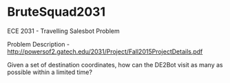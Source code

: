 # BruteSquad2031
ECE 2031 - Travelling Salesbot Problem

Problem Description - http://powersof2.gatech.edu/2031/Project/Fall2015ProjectDetails.pdf

Given a set of destination coordinates, how can the DE2Bot visit as many as possible within a limited time?
